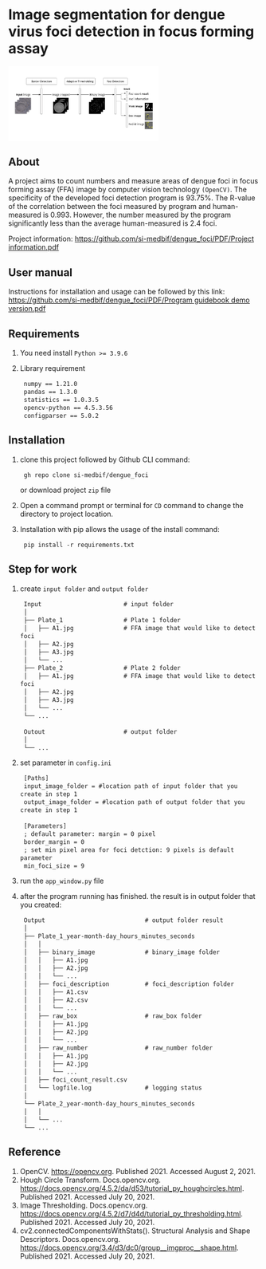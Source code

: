 # Image segmentation for dengue virus foci detection in focus forming assay
<img src="https://github.com/si-medbif/dengue_foci/blob/8e39c289992df571dc877bbf3a45a8527c5a889f/workflow.png" style="max-width: 60%;" align="center" />

## About
A project aims to count numbers and measure areas of dengue foci in focus forming assay (FFA) image by computer vision technology `(OpenCV)`. The specificity of the developed foci detection program is 93.75%. The R-value of the correlation between the foci measured by program and human-measured is 0.993. However, the number measured by the program significantly less than the average human-measured is 2.4 foci.

Project information: [ https://github.com/si-medbif/dengue_foci/PDF/Project information.pdf](https://github.com/si-medbif/dengue_foci/blob/dffa6158f7201189d605cebe3bd88061e2beb717/PDF/Project%20information.pdf)
## User manual
Instructions for installation and usage can be followed by this link: [https://github.com/si-medbif/dengue_foci/PDF/Program guidebook demo version.pdf](https://github.com/si-medbif/dengue_foci/blob/8a031d0b03dee3857547c57965aeb27fe2aea0df/PDF/Program%20guidebook%20demo%20version.pdf)
    
## Requirements
1. You need install `Python >= 3.9.6`
2. Library requirement

        numpy == 1.21.0
        pandas == 1.3.0
        statistics == 1.0.3.5
        opencv-python == 4.5.3.56
        configparser == 5.0.2




## Installation
1. clone this project followed by Github CLI command: 

        gh repo clone si-medbif/dengue_foci
   or download project `zip` file
2. Open a command prompt or terminal for `CD` command to change the directory to project location.
3. Installation with pip allows the usage of the install command:

        pip install -r requirements.txt
   
## Step for work
1. create `input folder` and `output folder`
    
        Input                       # input folder
        │
        ├── Plate_1                 # Plate 1 folder
        │   ├── A1.jpg              # FFA image that would like to detect foci
        │   ├── A2.jpg
        │   ├── A3.jpg 
        │   └── ...
        ├── Plate_2                 # Plate 2 folder
        │   ├── A1.jpg              # FFA image that would like to detect foci
        │   ├── A2.jpg
        │   ├── A3.jpg 
        │   └── ...
        └── ...
        
        Outout                      # output folder
        │
        └── ...
2. set parameter in `config.ini`

        [Paths]
        input_image_folder = #location path of input folder that you create in step 1
        output_image_folder = #location path of output folder that you create in step 1

        [Parameters]
        ; default parameter: margin = 0 pixel
        border_margin = 0
        ; set min pixel area for foci detction: 9 pixels is default parameter
        min_foci_size = 9

4. run the `app_window.py` file
5. after the program running has finished.
   the result is in output folder that you created:

        Output                            # output folder result
        │
        ├── Plate_1_year-month-day_hours_minutes_seconds
        │   │
        │   ├── binary_image              # binary_image folder
        │   │   ├── A1.jpg
        │   │   ├── A2.jpg
        │   │   └── ...
        │   ├── foci_description          # foci_description folder
        │   │   ├── A1.csv
        │   │   ├── A2.csv
        │   │   └── ...
        │   ├── raw_box                   # raw_box folder
        │   │   ├── A1.jpg
        │   │   ├── A2.jpg
        │   │   └── ...
        │   ├── raw_number                # raw_number folder
        │   │   ├── A1.jpg
        │   │   ├── A2.jpg
        │   │   └── ...
        │   ├── foci_count_result.csv
        │   └── logfile.log               # logging status
        │
        └── Plate_2_year-month-day_hours_minutes_seconds
        │   │
        │   └── ...
        └── ...
## Reference

1. OpenCV. https://opencv.org. Published 2021. Accessed August 2, 2021.
2. Hough Circle Transform. Docs.opencv.org. https://docs.opencv.org/4.5.2/da/d53/tutorial_py_houghcircles.html. Published 2021. Accessed July 20, 2021.
3. Image Thresholding. Docs.opencv.org. https://docs.opencv.org/4.5.2/d7/d4d/tutorial_py_thresholding.html. Published 2021. Accessed July 20, 2021.
4. cv2.connectedComponentsWithStats(). Structural Analysis and Shape Descriptors. Docs.opencv.org. https://docs.opencv.org/3.4/d3/dc0/group__imgproc__shape.html. Published 2021. Accessed July 20, 2021.
